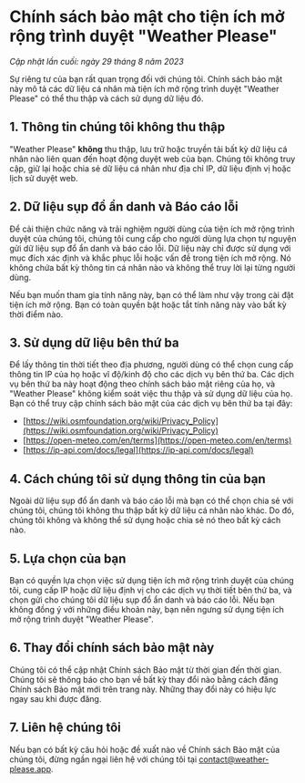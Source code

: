 # Chính sách bảo mật cho tiện ích mở rộng trình duyệt "Weather Please"

_Cập nhật lần cuối: ngày 29 tháng 8 năm 2023_

Sự riêng tư của bạn rất quan trọng đối với chúng tôi. Chính sách bảo mật này mô tả các dữ liệu cá nhân mà tiện ích mở rộng trình duyệt "Weather Please" có thể thu thập và cách sử dụng dữ liệu đó.

## 1. Thông tin chúng tôi không thu thập

"Weather Please" **không** thu thập, lưu trữ hoặc truyền tải bất kỳ dữ liệu cá nhân nào liên quan đến hoạt động duyệt web của bạn. Chúng tôi không truy cập, giữ lại hoặc chia sẻ dữ liệu cá nhân như địa chỉ IP, dữ liệu định vị hoặc lịch sử duyệt web.

## 2. Dữ liệu sụp đổ ẩn danh và Báo cáo lỗi

Để cải thiện chức năng và trải nghiệm người dùng của tiện ích mở rộng trình duyệt của chúng tôi, chúng tôi cung cấp cho người dùng lựa chọn tự nguyện gửi dữ liệu sụp đổ ẩn danh và báo cáo lỗi. Dữ liệu này chỉ được sử dụng với mục đích xác định và khắc phục lỗi hoặc vấn đề trong tiện ích mở rộng. Nó không chứa bất kỳ thông tin cá nhân nào và không thể truy lời lại từng người dùng.

Nếu bạn muốn tham gia tính năng này, bạn có thể làm như vậy trong cài đặt tiện ích mở rộng. Bạn có toàn quyền bật hoặc tắt tính năng này vào bất kỳ thời điểm nào.

## 3. Sử dụng dữ liệu bên thứ ba

Để lấy thông tin thời tiết theo địa phương, người dùng có thể chọn cung cấp thông tin IP của họ hoặc vĩ độ/kinh độ cho các dịch vụ bên thứ ba. Các dịch vụ bên thứ ba này hoạt động theo chính sách bảo mật riêng của họ, và "Weather Please" không kiểm soát việc thu thập và sử dụng dữ liệu của họ. Bạn có thể truy cập chính sách bảo mật của các dịch vụ bên thứ ba tại đây:
- [https://wiki.osmfoundation.org/wiki/Privacy_Policy](https://wiki.osmfoundation.org/wiki/Privacy_Policy)
- [https://open-meteo.com/en/terms](https://open-meteo.com/en/terms)
- [https://ip-api.com/docs/legal](https://ip-api.com/docs/legal)

## 4. Cách chúng tôi sử dụng thông tin của bạn

Ngoài dữ liệu sụp đổ ẩn danh và báo cáo lỗi mà bạn có thể chọn chia sẻ với chúng tôi, chúng tôi không thu thập bất kỳ dữ liệu cá nhân nào khác. Do đó, chúng tôi không và không thể sử dụng hoặc chia sẻ nó theo bất kỳ cách nào.

## 5. Lựa chọn của bạn

Bạn có quyền lựa chọn việc sử dụng tiện ích mở rộng trình duyệt của chúng tôi, cung cấp IP hoặc dữ liệu định vị cho các dịch vụ thời tiết bên thứ ba, và chọn gửi cho chúng tôi dữ liệu sụp đổ ẩn danh và báo cáo lỗi. Nếu bạn không đồng ý với những điều khoản này, bạn nên ngưng sử dụng tiện ích mở rộng trình duyệt "Weather Please".



## 6. Thay đổi chính sách bảo mật này

Chúng tôi có thể cập nhật Chính sách Bảo mật từ thời gian đến thời gian. Chúng tôi sẽ thông báo cho bạn về bất kỳ thay đổi nào bằng cách đăng Chính sách Bảo mật mới trên trang này. Những thay đổi này có hiệu lực ngay sau khi được đăng.

## 7. Liên hệ chúng tôi

Nếu bạn có bất kỳ câu hỏi hoặc đề xuất nào về Chính sách Bảo mật của chúng tôi, đừng ngần ngại liên hệ với chúng tôi tại [contact@weather-please.app](mailto:contact@weather-please.app).